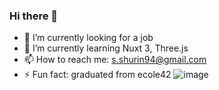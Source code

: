 ### Hi there 👋

- 🔭 I’m currently looking for a job
- 🌱 I’m currently learning Nuxt 3, Three.js
- 📫 How to reach me: s.shurin94@gmail.com
- ⚡ Fun fact: graduated from ecole42
![image](https://github.com/KoraReinolds/KoraReinolds/assets/62212277/e5a8c304-35b5-40aa-b7c4-aff55031f85a)
